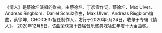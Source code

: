 《情人》是蔡徐坤演唱的歌曲，由蔡徐坤、丁彦雪作词，蔡徐坤、Max Ulver、Andreas Ringblom、Daniel Schulz作曲，Max Ulver、Andreas Ringblom编曲，蔡徐坤、CHOICE37担任制作人，发行于2020年5月24日，收录于专辑《情人》。
2020年12月5日，该曲荣获第十四届音乐盛典咪咕汇年度十大金曲奖。